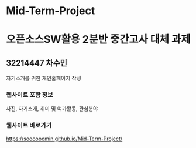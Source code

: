 # Mid-Term-Project
# 오픈소스SW활용 2분반 중간고사 대체 과제
## 32214447 차수민
자기소개를 위한 개인홈페이지 작성
### 웹사이트 포함 정보
사진, 자기소개, 취미 및 여가활동, 관심분야

### 웹사이트 바로가기
https://soooooomin.github.io/Mid-Term-Project/